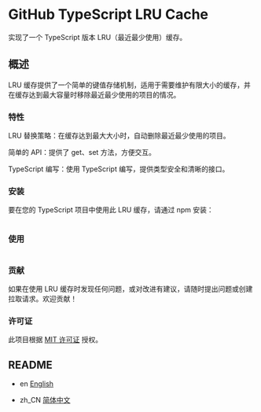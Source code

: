 # GitHub TypeScript LRU Cache

实现了一个 TypeScript 版本 LRU（最近最少使用）缓存。

## 概述

LRU 缓存提供了一个简单的键值存储机制，适用于需要维护有限大小的缓存，并在缓存达到最大容量时移除最近最少使用的项目的情况。

### 特性

LRU 替换策略：在缓存达到最大大小时，自动删除最近最少使用的项目。 

简单的 API：提供了 get、set 方法，方便交互。 

TypeScript 编写：使用 TypeScript 编写，提供类型安全和清晰的接口。

### 安装

要在您的 TypeScript 项目中使用此 LRU 缓存，请通过 npm 安装：

```shell script

```

### 使用

```typescript

```

### 贡献

如果在使用 LRU 缓存时发现任何问题，或对改进有建议，请随时提出问题或创建拉取请求。欢迎贡献！

### 许可证

此项目根据 [MIT 许可证](https://zh.wikipedia.org/wiki/MIT%E8%A8%B1%E5%8F%AF%E8%AD%89) 授权。



## README

- en [English](README.md)

- zh_CN [简体中文](README_CN.md)

